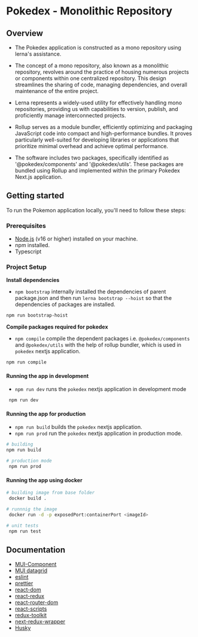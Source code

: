 # Pokedex - Monolithic Repository

## Overview
- The Pokedex application is constructed as a mono repository using lerna's assistance.
- The concept of a mono repository, also known as a monolithic repository, revolves around the practice of housing numerous projects or components within one centralized repository. This design streamlines the sharing of code, managing dependencies, and overall maintenance of the entire project.
- Lerna represents a widely-used utility for effectively handling mono repositories, providing us with capabilities to version, publish, and proficiently manage interconnected projects.

- Rollup serves as a module bundler, efficiently optimizing and packaging JavaScript code into compact and high-performance bundles. It proves particularly well-suited for developing libraries or applications that prioritize minimal overhead and achieve optimal performance.

- The software includes two packages, specifically identified as '@pokedex/components' and '@pokedex/utils'. These packages are bundled using Rollup and implemented within the primary Pokedex Next.js application.

## Getting started

To run the Pokemon application locally, you'll need to follow these steps:

### Prerequisites

- [Node.js](ttps://nodejs.org/en/) (v16 or higher) installed on your machine.
- npm installed.
- Typescript


### Project Setup

**Install dependencies**
- `npm bootstrap` internally installed the dependencies of parent package.json and then run `lerna bootstrap --hoist` so that the dependencies of packages are installed.

```sh
npm run bootstrap-hoist
```
**Compile packages required for pokedex**
- `npm compile` compile the dependent packages i.e. `@pokedex/components` and `@pokedex/utils` with the help of rollup bundler, which is used in `pokedex` nextjs application.

```sh
npm run compile
```

#### Running the app in development
- `npm run dev` runs the `pokedex` nextjs application in development mode
```sh
 npm run dev
```

#### Running the app for production
- `npm run build` builds the `pokedex` nextjs application.
- `npm run prod` run the `pokedex` nextjs application in production mode.
```bash
# building
npm run build

# production mode
 npm run prod
```

#### Running the app using docker

```bash
# building image from base folder
 docker build .

# runnnig the image
 docker run -d -p exposedPort:containerPort <imageId>
```


```bash
# unit tests
 npm run test

```


## Documentation
- [MUI-Component](https://mui.com/material-ui/react-grid/)
- [MUI datagrid](https://mui.com/x/react-data-grid/)
- [eslint](https://eslint.org/docs/latest/use/getting-started)
- [prettier](https://prettier.io/docs/en/index.html)
- [react-dom](https://react.dev/)
- [react-redux](https://react-redux.js.org/)
- [react-router-dom](https://reactrouter.com/en/main)
- [react-scripts](https://react.dev/)
- [redux-toolkit](https://redux-toolkit.js.org/)
- [next-redux-wrapper](https://github.com/kirill-konshin/next-redux-wrapper)
- [Husky](https://typicode.github.io/husky/)

